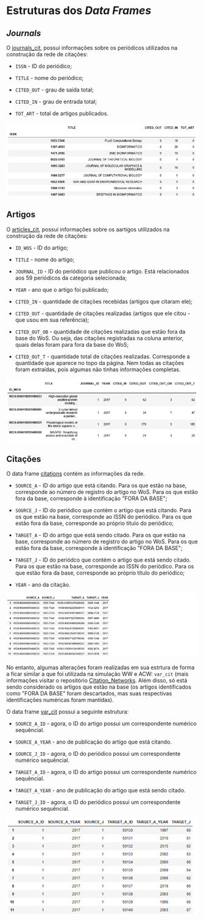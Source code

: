 # Estruturas dos *Data Frames* 


## *Journals*

O [journals_cit](https://github.com/anacwagner/WOS_CitationNetworks/blob/master/outputs/journals_cit.csv), possui informações sobre os periódicos utilizados na construção da rede de citações: 

* `ISSN` - ID do periódico;

* `TITLE` - nome do periódico;

* `CITED_OUT` - grau de saída total;

* `CITED_IN` - grau de entrada total;

* `TOT_ART` - total de artigos publicados.

![](../Figuras/journals_cit.png)


## Artigos

O [articles_cit](https://www.dropbox.com/s/kzl7ykd1drw46l2/articles_cit.csv?dl=0), possui informações sobre os aartigos utilizados na construção da rede de citações: 

* `ID_WOS` - ID do artigo;

* `TITLE` - nome do artigo;

* `JOURNAL_ID` - ID do periódico que publicou o artigo. Está relacionados aos 59 periódicos da categoria selecionada;

* `YEAR` - ano que o artigo foi publicado;

* `CITED_IN` - quantidade de citações recebidas (artigos que citaram ele);

* `CITED_OUT` - quantidade de citações realizadas (artigos que ele citou - que usou em sua referência);

* `CITED_OUT_OB` - quantidade de citações realizadas que estão fora da base do WoS. Ou seja, das citações registradas na coluna anterior, quais delas foram para fora da base do WoS;

* `CITED_OUT_T` - quantidade total de citações realizadas. Corresponde a quantidade que aparece no topo da página. Nem todas as citações foram extraídas, pois algumas não tinhas informações completas.


![](../Figuras/articles_cit.png)

## Citações

O data frame [citations](https://www.dropbox.com/s/nc990di3jeaa6jf/citations.csv?dl=0) contém as informações da rede.

* `SOURCE_A` - ID do artigo que está citando. Para os que estão na base, corresponde ao número de registro do artigo no WoS. Para os que estão fora da base, corresponde à identificação "FORA DA BASE";

* `SOURCE_J` - ID do periódico que contém o artigo que está citando. Para os que estão na base, corresponde ao ISSN do periódico. Para os que estão fora da base, corresponde ao próprio título do periódico;

* `TARGET_A` - ID do artigo que está sendo citado. Para os que estão na base, corresponde ao número de registro do artigo no WoS. Para os que estão fora da base, corresponde à identificação "FORA DA BASE";

* `TARGET_J` - ID do periódco que contém o artigo que está sendo citado. Para os que estão na base, corresponde ao ISSN do periódico. Para os que estão fora da base, corresponde ao próprio título do periódico;

* `YEAR` - ano da citação.

![](../Figuras/citations.png)

No entanto, algumas alterações foram realizadas em sua estrtura de forma a ficar similar a que foi utilizada na simulação WW e ACW: `var_cit` (mais informações visitar o repositório [Citation_Networks](https://github.com/anacwagner/Citation_Networks). Além disso, só está sendo considerado os artigos que estão na base (os artigos identificados como "FORA DA BASE" foram descartados, mas suas respectivas identificações numéricas foram mantidas). 

O data frame [var_cit](https://www.dropbox.com/s/kdqle3l2ccpto4i/var_cit_1.csv?dl=0) possui a seguinte estrutura:

* `SOURCE_A_ID` - agora, o ID do artigo possui um correspondente numérico sequêncial.

* `SOURCE_A_YEAR` - ano de publicação do artigo que está citando. 

* `SOURCE_J_ID` - agora, o ID do periódico possui um correspondente numérico sequêncial.

* `TARGET_A_ID` - agora, o ID do artigo possui um correspondente numérico sequêncial.

* `TARGET_A_YEAR` - ano de publicação do artigo que está sendo citado. 

* `TARGET_J_ID` - agora, o ID do periódico possui um correspondente numérico sequêncial.

![](../Figuras/var_cit.png)
